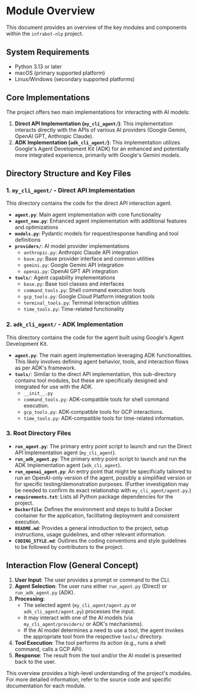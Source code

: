 # Module Overview

This document provides an overview of the key modules and components within the `infrabot-nlp` project.

## System Requirements

- Python 3.13 or later
- macOS (primary supported platform)
- Linux/Windows (secondary supported platforms)

## Core Implementations

The project offers two main implementations for interacting with AI models:

1.  **Direct API Implementation (`my_cli_agent/`)**: This implementation interacts directly with the APIs of various AI providers (Google Gemini, OpenAI GPT, Anthropic Claude).
2.  **ADK Implementation (`adk_cli_agent/`)**: This implementation utilizes Google's Agent Development Kit (ADK) for an enhanced and potentially more integrated experience, primarily with Google's Gemini models.

## Directory Structure and Key Files

### 1. `my_cli_agent/` - Direct API Implementation

This directory contains the code for the direct API interaction agent.

*   **`agent.py`**: Main agent implementation with core functionality
*   **`agent_new.py`**: Enhanced agent implementation with additional features and optimizations
*   **`models.py`**: Pydantic models for request/response handling and tool definitions
*   **`providers/`**: AI model provider implementations
    *   `anthropic.py`: Anthropic Claude API integration
    *   `base.py`: Base provider interface and common utilities
    *   `gemini.py`: Google Gemini API integration
    *   `openai.py`: OpenAI GPT API integration
*   **`tools/`**: Agent capability implementations
    *   `base.py`: Base tool classes and interfaces
    *   `command_tools.py`: Shell command execution tools
    *   `gcp_tools.py`: Google Cloud Platform integration tools
    *   `terminal_tools.py`: Terminal interaction utilities
    *   `time_tools.py`: Time-related functionality

### 2. `adk_cli_agent/` - ADK Implementation

This directory contains the code for the agent built using Google's Agent Development Kit.

*   **`agent.py`**: The main agent implementation leveraging ADK functionalities. This likely involves defining agent behavior, tools, and interaction flows as per ADK's framework.
*   **`tools/`**: Similar to the direct API implementation, this sub-directory contains tool modules, but these are specifically designed and integrated for use with the ADK.
    *   `__init__.py`
    *   `command_tools.py`: ADK-compatible tools for shell command execution.
    *   `gcp_tools.py`: ADK-compatible tools for GCP interactions.
    *   `time_tools.py`: ADK-compatible tools for time-related information.

### 3. Root Directory Files

*   **`run_agent.py`**: The primary entry point script to launch and run the Direct API Implementation agent (`my_cli_agent`).
*   **`run_adk_agent.py`**: The primary entry point script to launch and run the ADK Implementation agent (`adk_cli_agent`).
*   **`run_openai_agent.py`**: An entry point that might be specifically tailored to run an OpenAI-only version of the agent, possibly a simplified version or for specific testing/demonstration purposes. (Further investigation may be needed to confirm its exact relationship with `my_cli_agent/agent.py`.)
*   **`requirements.txt`**: Lists all Python package dependencies for the project.
*   **`Dockerfile`**: Defines the environment and steps to build a Docker container for the application, facilitating deployment and consistent execution.
*   **`README.md`**: Provides a general introduction to the project, setup instructions, usage guidelines, and other relevant information.
*   **`CODING_STYLE.md`**: Outlines the coding conventions and style guidelines to be followed by contributors to the project.

## Interaction Flow (General Concept)

1.  **User Input**: The user provides a prompt or command to the CLI.
2.  **Agent Selection**: The user runs either `run_agent.py` (Direct) or `run_adk_agent.py` (ADK).
3.  **Processing**:
    *   The selected agent (`my_cli_agent/agent.py` or `adk_cli_agent/agent.py`) processes the input.
    *   It may interact with one of the AI models (via `my_cli_agent/providers/` or ADK's mechanisms).
    *   If the AI model determines a need to use a tool, the agent invokes the appropriate tool from the respective `tools/` directory.
4.  **Tool Execution**: The tool performs its action (e.g., runs a shell command, calls a GCP API).
5.  **Response**: The result from the tool and/or the AI model is presented back to the user.

This overview provides a high-level understanding of the project's modules. For more detailed information, refer to the source code and specific documentation for each module.
